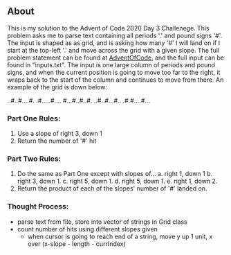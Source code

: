 ## About
This is my solution to the Advent of Code 2020 Day 3 Challenege. This problem asks me to parse text containing all periods '.' and pound signs '#'.
The input is shaped as as grid, and is asking how many '#' I will land on if I start at the top-left '.' and move across the grid with a given slope.
The full problem statement can be found at [AdventOfCode](https://adventofcode.com/2020/day/3), and the full input can be found in "inputs.txt". 
The input is one large column of periods and pound signs, and when the current position is going to move too far to the right, it wraps
back to the start of the column and continues to move from there. An example of the grid is down below:

..#..#....#.
.#.....#....
#...#..#..#.
..#..#...#..
.#.#....#...

### Part One Rules:
1. Use a slope of right 3, down 1
2. Return the number of '#' hit

### Part Two Rules:
1. Do the same as Part One except with slopes of...
    a. right 1, down 1
    b. right 3, down 1.
    c. right 5, down 1.
    d. right 5, down 1.
    e. right 1, down 2.
2. Return the product of each of the slopes' number of '#' landed on.


### Thought Process:
- parse text from file, store into vector of strings in Grid class
- count number of hits using different slopes given
    - when cursor is going to reach end of a string, move y up 1 unit, x over (x-slope - length - currIndex)